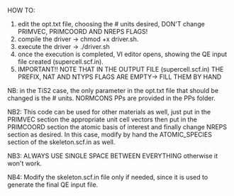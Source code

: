 HOW TO:
1) edit the opt.txt file, choosing the # units desired, DON'T change PRIMVEC, PRIMCOORD AND NREPS FLAGS!
2) compile the driver -> chmod +x driver.sh.
3) execute the driver -> ./driver.sh
4) once the execution is completed, VI editor opens, showing the QE input file created (supercell.scf.in).
5) IMPORTANT!! NOTE THAT IN THE OUTPUT FILE (supercell.scf.in) THE PREFIX, NAT AND NTYPS FLAGS ARE EMPTY-> FILL THEM BY HAND


NB:  in the TiS2 case, the only parameter in the opt.txt file that should be changed is the # units.
     NORMCONS PPs are provided in the PPs folder.

NB2: This code can be used for other materials as well, just put in the PRIMVEC section the appropriate unit cell vectors 
     then put in the PRIMCOORD section the atomic basis of interest and finally change NREPS section as desired. 
     In this case, modify by hand the ATOMIC_SPECIES section of the skeleton.scf.in as well.

NB3: ALWAYS USE SINGLE SPACE BETWEEN EVERYTHING otherwise it won't work.

NB4: Modify the skeleton.scf.in file only if needed, since it is used to generate the final QE input file. 
